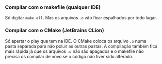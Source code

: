 ### Compilar com o makefile (qualquer IDE)
Só digitar `make all`. Mas os arquivos `.o` vão ficar espalhados por todo lugar.

### Compilar com o CMake (JetBrains CLion)
Só apertar o play que tem na IDE. O CMake coloca os arquivo `.o` numa pasta separada para não poluir as outras pastas. A compilação também fica mais rápida já que os arquivos `.o` não são apagados e o makefile não precisa os compilar de novo se o código não tiver sido alterado.